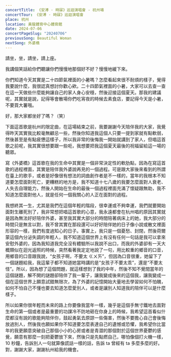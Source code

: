 ```yaml
---
concertTitle: 《安溥 · 時寐》巡迴演唱會 - 杭州場
concertTour: 《安溥 · 時寐》巡迴演唱會
place: 杭州
location: 黃龍體育中心體育館
date: 2024-07-06
concertPageSlug: "20240706"
previousSong: Beautiful Woman
nextSong: 外婆橋
---
```

請坐，坐，請坐，請上座。

我講個笑話給你們聽讓你們慢慢地那個好不好？慢慢地緩下來。

你們知道今天其實是二十四節氣裡面的小暑嗎？怎麼看起來很不耐煩的樣子，覺得我要說什麼，我很認真想討你歡心欸。二十四節氣裡面的小暑，大家可以去查一查在這一天做些什麼能夠讓自己的家人身心安穩，然後迎接這個夏天。那我的建議呢，其實就是說，記得等會散場你們吃宵夜的時候去素食店，要記得今天是小暑，不要買大薯哦。

好，那大家都坐好了嗎？（笑）

下面這首歌是杭州的限定曲，在這場結束之前，我要謝謝今天陪伴我的大家，我覺得昨天其實我比較毫無顧忌一些，然後你知道我這個人只要一提到家就有點軟弱，然後甚至是有點疲憊這樣子，所以我非常的後悔我一開始就講到了家人，但唱這首歌之前呢，我其實很想要跟一些呃，我想要把我這個夏天最後的祝福留給這一場的聽眾。

寫《外婆橋》這首歌在我的生命中其實是一個非常決定性的軟肋點，因為在寫這首歌的過程裡面，其實是陪伴我外婆說再見的一個過程。可是跟大家後來看到的所謂在臺上的歌手，或者是好像很有想法的詞曲創作者是不一樣的，當年的我根本不知道要怎麼面對死亡，更糟糕的地方是，我不知道十七八歲的我要怎麼面對人衰老、人失去自理能力，然後人開始在生命的最後一個過程裡面充滿了懷疑跟無助，我不知道怎麼面對他人，就是任何一個我關心的人正在面對的過程。

我想終其一生，尤其是我們在這個年輕的階段，很幸運或不夠幸運，我們就要開始面對生離死別了，我非常想把唱這首歌的心意，我永遠都會在杭州唱的原因其實就是因為無法好好陪伴外婆，甚至我其實大部分的時間陪著病床上的她，我大部分的時間只是無言以對，我不曾其實在那段還可以好好陪伴她的日子像小說或散文裡面形容的一樣，我們有度過知心的日子。事實上，我只是一個憂愁、封閉，然後荷爾蒙這個內分泌失調的年輕人，我不知道這個世界上有沒有任何一句話是我可以拿來安慰外婆的，因為我知道我完全沒有體驗所以我說不出口，而我的外婆卻有一天大概類似在迴光返照的時候，突然看著我定定地說了一句，用比較重的鄉音的口音，用鄉音的口音跟我說，“女孩子啊，不要太 ㄍㄨㄞ”，但因為口音很重，她留下了一個謎題給我，我這輩子都不知道她當時講的是“女孩子不要太乖”，還是“不要太怪”。所以，因為想了這個問題，就這樣想到了我的中年，然後不知不覺間當年的這個謎題，解不開的謎題卻陪伴了我一輩子，讓我變成後來的這個我，讓我變成一個在這個世界上願意試錯無限次，為了外婆的記憶開始大量地去學習如何不怕醜，如何不怕自己不懂也要去知道怎麼愛別人，或者是讓別人知道我的陪伴可以是什麼樣子。

所以如果你很年輕而未來的路上你要像我當年一樣，幾乎是這個手無寸鐵地去面對生命的第一個或者是最重要的功課冷不防地砸在你身上的時候，我希望這首看似什麼都沒有說的歌能夠陪伴你，鼓起勇氣去原諒一些傷害，然後不要擔心自己會後悔放過別人，然後我也願如果你不知道要怎麼表達自己的遺憾或恐懼，我希望你比當年的我更願意突破自己那個小小的心房或者是青澀的那個對於這個世界憂鬱的感覺，願意有那麼一刻把憂鬱放下來，然後只是先點燃自己，哪怕像個打火機一樣，10 秒鐘，告訴別人一句就算像謊話一樣的話，告訴 ta 曾經有 ta 多麼多麼的好。對，謝謝大家，謝謝杭州給我的機會。